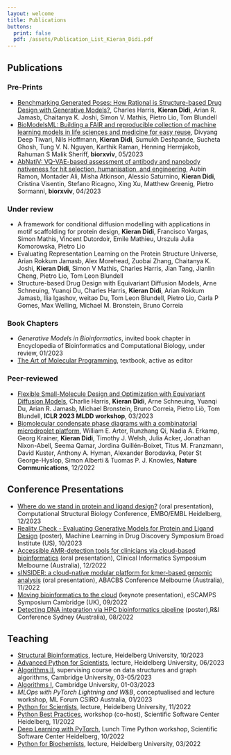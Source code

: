 ```yaml
---
layout: welcome
title: Publications
buttons:
  print: false
  pdf: /assets/Publication_List_Kieran_Didi.pdf
---
```

<!-- PDF version available [here]({{ site.baseurl }}/assets/Publication_List_Kieran_Didi.pdf){:.no-push-state}. -->
## Publications 

### Pre-Prints
- [Benchmarking Generated Poses: How Rational is Structure-based Drug Design with Generative Models?](https://arxiv.org/abs/2308.07413), Charles Harris, **Kieran Didi**, Arian R. Jamasb, Chaitanya K. Joshi, Simon V. Mathis, Pietro Lio, Tom Blundell
- [BioModelsML: Building a FAIR and reproducible collection of machine learning models in life sciences and medicine for easy reuse](https://www.biorxiv.org/content/10.1101/2023.05.22.540599v1), Divyang Deep Tiwari, Nils Hoffmann, **Kieran Didi**, Sumukh Deshpande, Sucheta Ghosh, Tung V. N. Nguyen, Karthik Raman, Henning Hermjakob, Rahuman S Malik Sheriff, **biorxviv**, 05/2023
- [AbNatiV: VQ-VAE-based assessment of antibody and nanobody nativeness for hit selection, humanisation, and engineering](https://www.biorxiv.org/content/10.1101/2023.04.28.538712v2), Aubin Ramon, Montader Ali, Misha Atkinson, Alessio Saturnino, **Kieran Didi**, Cristina Visentin, Stefano Ricagno, Xing Xu, Matthew Greenig, Pietro Sormanni, **biorxviv**, 04/2023

### Under review
- A framework for conditional diffusion modelling with applications in motif scaffolding for protein design, **Kieran Didi**, Francisco Vargas, Simon Mathis, Vincent Dutordoir, Emile Mathieu, Urszula Julia Komorowska, Pietro Lio
- Evaluating Representation Learning on the Protein Structure Universe, Arian Rokkum Jamasb, Alex Morehead, Zuobai Zhang, Chaitanya K. Joshi, **Kieran Didi**, Simon V Mathis, Charles Harris, Jian Tang, Jianlin Cheng, Pietro Lio, Tom Leon Blundell 
- Structure-based Drug Design with Equivariant Diffusion Models, Arne Schneuing, Yuanqi Du, Charles Harris, **Kieran Didi**, Arian Rokkum Jamasb, Ilia Igashov, weitao Du, Tom Leon Blundell, Pietro Lio, Carla P Gomes, Max Welling, Michael M. Bronstein, Bruno Correia

### Book Chapters

- *Generative Models in Bioinformatics*, invited book chapter in Encyclopedia of Bioinformatics and Computational Biology, under review, 01/2023
- [The Art of Molecular Programming](https://molecularprogrammers.org/), textbook, active as editor

### Peer-reviewed

- [Flexible Small-Molecule Design and Optimization with Equivariant Diffusion Models](https://drive.google.com/file/d/11kSYs6WYAg2_D0HtF8NxG7e6dUGQcVaL/view), Charlie Harris, **Kieran Didi**, Arne Schneuing, Yuanqi Du, Arian R. Jamasb, Michael Bronstein, Bruno Correia, Pietro Liò, Tom Blundell, **ICLR 2023 MLDD workshop**, 03/2023
- [Biomolecular condensate phase diagrams with a combinatorial microdroplet platform](https://www.nature.com/articles/s41467-022-35265-7), William E. Arter, Runzhang Qi, Nadia A. Erkamp, Georg Krainer, **Kieran Didi**, Timothy J. Welsh, Julia Acker, Jonathan Nixon-Abell, Seema Qamar, Jordina Guillén-Boixet, Titus M. Franzmann, David Kuster, Anthony A. Hyman, Alexander Borodavka, Peter St George-Hyslop, Simon Alberti & Tuomas P. J. Knowles, **Nature Communications**, 12/2022


## Conference Presentations
- [Where do we stand in protein and ligand design?](https://www.embl.org/about/info/course-and-conference-office/events/csb23-01/) (oral presentation), Computational Structural Biology Conference, EMBO/EMBL Heidelberg, 12/2023
- [Reality Check - Evaluating Generative Models for Protein and Ligand Design](https://www.broadinstitute.org/machine-learning-drug-discovery-symposium/machine-learning-drug-discovery-symposium) (poster), Machine Learning in Drug Discovery Symposium Broad Institute (US), 10/2023
- [Accessible AMR-detection tools for clinicians via cloud-based bioinformatics](https://pheedloop.com/ABACBS2022/site/CI) (oral presentation), Clinical Informatics Symposium Melbourne (Australia), 12/2022
- [sINSIDER: a cloud-native modular platform for kmer-based genomic analysis](https://www.abacbs.org/conference2022) (oral presentation), ABACBS Conference Melbourne (Australia), 11/2022
- [Moving bioinformatics to the cloud](https://escamps.org/) (keynote presentation), eSCAMPS Symposium Cambridge (UK), 09/2022
- [Detecting DNA integration via HPC bioinformatics pipeline](https://na.eventscloud.com/website/36005/home/) (poster),R&I Conference Sydney (Australia), 08/2022
## Teaching

- [Structural Bioinformatics](https://structural-bioinformatics.netlify.app/), lecture, Heidelberg University, 10/2023
- [Advanced Python for Scientists](https://github.com/kierandidi/advanced_python_for_scientists), lecture, Heidelberg University, 06/2023
- [Algorithms II](https://www.cl.cam.ac.uk/teaching/2223/Algorithm2/), supervising course on data structures and graph algorithms, Cambridge University, 03-05/2023
- [Algorithms I](https://www.cl.cam.ac.uk/teaching/2223/Algorithm1/), Cambridge University, 01-03/2023
- *MLOps with PyTorch Lightning and W&B*, conceptualised and lecture workshop, ML Forum CSIRO Australia, 01/2023
- [Python for Scientists](https://github.com/kierandidi/python_for_scientists), lecture, Heidelberg University, 11/2022
- [Python Best Practices](https://ssciwr.github.io/Python-best-practices-course/), workshop (co-host), Scientific Software Center Heidelberg, 11/2022
- [Deep Learning with PyTorch](https://ssciwr.github.io/lunch-time-python/#:~:text=Lunch%20Time%20Python%20aims%20at,will%20be%20made%20available%20afterwards.), Lunch Time Python workshop, Scientific Software Center Heidelberg, 10/2022
- [Python for Biochemists](https://github.com/kierandidi/Python_for_Biochemists), lecture, Heidelberg University, 03/2022




